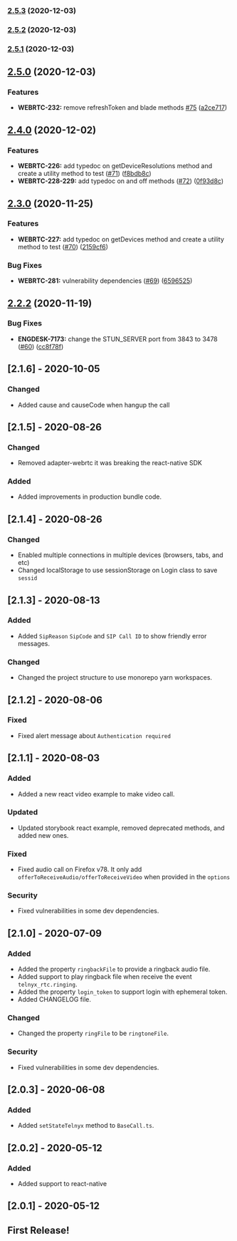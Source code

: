 ### [2.5.3](https://github.com/team-telnyx/webrtc/compare/webrtc/v2.5.2...webrtc/v2.5.3) (2020-12-03)

### [2.5.2](https://github.com/team-telnyx/webrtc/compare/webrtc/v2.5.1...webrtc/v2.5.2) (2020-12-03)

### [2.5.1](https://github.com/team-telnyx/webrtc/compare/webrtc/v2.5.0...webrtc/v2.5.1) (2020-12-03)

## [2.5.0](https://github.com/team-telnyx/webrtc/compare/webrtc/v2.4.0...webrtc/v2.5.0) (2020-12-03)


### Features

* **WEBRTC-232:** remove refreshToken and blade methods [#75](https://github.com/team-telnyx/webrtc/issues/75) ([a2ce717](https://github.com/team-telnyx/webrtc/commit/a2ce717b991d57ca671b1a5d305e00d2c4a1b45c))

## [2.4.0](https://github.com/team-telnyx/webrtc/compare/webrtc/v2.3.0...webrtc/v2.4.0) (2020-12-02)


### Features

* **WEBRTC-226:** add typedoc on getDeviceResolutions method and create a utility method to test ([#71](https://github.com/team-telnyx/webrtc/issues/71)) ([f8bdb8c](https://github.com/team-telnyx/webrtc/commit/f8bdb8cfe07a089a2b6e33b547b88362a0956b27))
* **WEBRTC-228-229:** add typedoc on and off methods ([#72](https://github.com/team-telnyx/webrtc/issues/72)) ([0f93d8c](https://github.com/team-telnyx/webrtc/commit/0f93d8c2f5e7deacb2d6f233a70ffdcb96af6386))

## [2.3.0](https://github.com/team-telnyx/webrtc/compare/webrtc/v2.2.2...webrtc/v2.3.0) (2020-11-25)


### Features

* **WEBRTC-227:** add typedoc on getDevices method and create  a utility method to test ([#70](https://github.com/team-telnyx/webrtc/issues/70)) ([2159cf6](https://github.com/team-telnyx/webrtc/commit/2159cf6d8697e29f567894936ebe2a8fda5b5756))


### Bug Fixes

* **WEBRTC-281:** vulnerability dependencies ([#69](https://github.com/team-telnyx/webrtc/issues/69)) ([6596525](https://github.com/team-telnyx/webrtc/commit/6596525392e294641673f5c149b98e26c5d4e867))

## [2.2.2](https://github.com/team-telnyx/webrtc/compare/v2.2.1-50-g0d4d2364801153f2d24afdee90fc15c856b000df...webrtc/v2.2.2) (2020-11-19)

### Bug Fixes

- **ENGDESK-7173:** change the STUN_SERVER port from 3843 to 3478 ([#60](https://github.com/team-telnyx/webrtc/issues/60)) ([cc8f78f](https://github.com/team-telnyx/webrtc/commit/cc8f78f1454039efb55b921c0de54df5c1326e8f))

## [2.1.6] - 2020-10-05

### Changed

- Added cause and causeCode when hangup the call

## [2.1.5] - 2020-08-26

### Changed

- Removed adapter-webrtc it was breaking the react-native SDK

### Added

- Added improvements in production bundle code.

## [2.1.4] - 2020-08-26

### Changed

- Enabled multiple connections in multiple devices (browsers, tabs, and etc)
- Changed localStorage to use sessionStorage on Login class to save `sessid`

## [2.1.3] - 2020-08-13

### Added

- Added `SipReason` `SipCode` and `SIP Call ID` to show friendly error messages.

### Changed

- Changed the project structure to use monorepo yarn workspaces.

## [2.1.2] - 2020-08-06

### Fixed

- Fixed alert message about `Authentication required`

## [2.1.1] - 2020-08-03

### Added

- Added a new react video example to make video call.

### Updated

- Updated storybook react example, removed deprecated methods, and added new ones.

### Fixed

- Fixed audio call on Firefox v78. It only add `offerToReceiveAudio/offerToReceiveVideo` when provided in the `options`

### Security

- Fixed vulnerabilities in some dev dependencies.

## [2.1.0] - 2020-07-09

### Added

- Added the property `ringbackFile` to provide a ringback audio file.
- Added support to play ringback file when receive the event `telnyx_rtc.ringing`.
- Added the property `login_token` to support login with ephemeral token.
- Added CHANGELOG file.

### Changed

- Changed the property `ringFile` to be `ringtoneFile`.

### Security

- Fixed vulnerabilities in some dev dependencies.

## [2.0.3] - 2020-06-08

### Added

- Added `setStateTelnyx` method to `BaseCall.ts`.

## [2.0.2] - 2020-05-12

### Added

- Added support to react-native

## [2.0.1] - 2020-05-12

## First Release!
